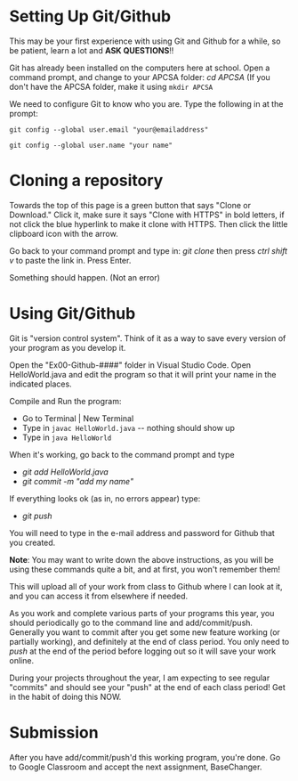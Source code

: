 # Setting Up Git/Github
This may be your first experience with using Git and Github for a while, so be patient, learn a lot and **ASK QUESTIONS**!!

Git has already been installed on the computers here at school. Open a command prompt, and change to your APCSA folder: *cd APCSA* (If you don't have the APCSA folder, make it using `mkdir APCSA`

We need to configure Git to know who you are.  Type the following in at the prompt:

`git config --global user.email "your@emailaddress"`

`git config --global user.name "your name"`

# Cloning a repository
Towards the top of this page is a green button that says "Clone or Download." Click it, make sure it says "Clone with HTTPS" in bold letters, if not click the blue hyperlink to make it clone with HTTPS.  Then click the little clipboard icon with the arrow.

Go back to your command prompt and type in: *git clone* then press *ctrl shift v* to paste the link in.  Press Enter.

Something should happen.  (Not an error)

# Using Git/Github
Git is "version control system".  Think of it as a way to save every version of your program as you develop it.

Open the "Ex00-Github-####" folder in Visual Studio Code.  Open HelloWorld.java and edit the program so that it will print your name in the indicated places.

Compile and Run the program:
* Go to Terminal | New Terminal
* Type in `javac HelloWorld.java`  -- nothing should show up
* Type in `java HelloWorld`

When it's working, go back to the command prompt and type

* *git add HelloWorld.java*
* *git commit -m "add my name"*

If everything looks ok (as in, no errors appear) type:

* *git push* 

You will need to type in the e-mail address and password for Github that you created.

**Note**: You may want to write down the above instructions, as you will be using these commands quite a bit, and at first, you won't remember them!

This will upload all of your work from class to Github where I can look at it, and you can access it from elsewhere if needed.  

As you work and complete various parts of your programs this year, you should periodically go to the command line and add/commit/push.  Generally you want to commit after you get some new feature working (or partially working), and definitely at the end of class period.  You only need to *push* at the end of the period before logging out so it will save your work online.

During your projects throughout the year, I am expecting to see regular "commits" and should see your "push" at the end of each class period!  Get in the habit of doing this NOW. 

# Submission
After you have add/commit/push'd this working program, you're done.  Go to Google Classroom and accept the next assignment, BaseChanger.
